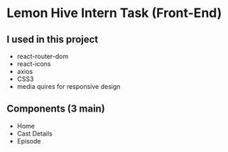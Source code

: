 # Lemon Hive Intern Task (Front-End)

## I used in this project
* react-router-dom
* react-icons
* axios
* CSS3
* media quires for responsive design

## Components (3 main) 
* Home 
* Cast Details 
* Episode 
